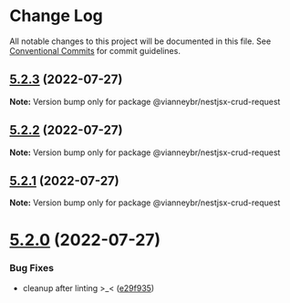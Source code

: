 # Change Log

All notable changes to this project will be documented in this file.
See [Conventional Commits](https://conventionalcommits.org) for commit guidelines.

## [5.2.3](https://github.com/vianneyb/crud/compare/v5.2.0...v5.2.3) (2022-07-27)

**Note:** Version bump only for package @vianneybr/nestjsx-crud-request





## [5.2.2](https://github.com/vianneyb/crud/compare/v5.2.0...v5.2.2) (2022-07-27)

**Note:** Version bump only for package @vianneybr/nestjsx-crud-request





## [5.2.1](https://github.com/nestjsx/crud/compare/v5.2.0...v5.2.1) (2022-07-27)

**Note:** Version bump only for package @vianneybr/nestjsx-crud-request





# [5.2.0](https://github.com/nestjsx/crud/compare/v5.0.0-alpha.3...v5.2.0) (2022-07-27)


### Bug Fixes

* cleanup after linting >_< ([e29f935](https://github.com/nestjsx/crud/commit/e29f93505b421d65e613692763fe187f4617514f))
